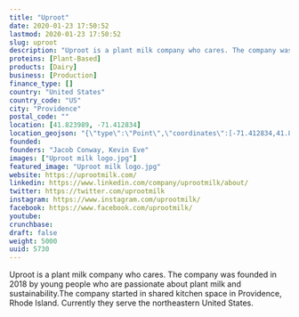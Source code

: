 ```yaml
---
title: "Uproot"
date: 2020-01-23 17:50:52
lastmod: 2020-01-23 17:50:52
slug: uproot
description: "Uproot is a plant milk company who cares. The company was founded in 2018 by young people who are passionate about plant milk and sustainability.The company started in shared kitchen space in Providence, Rhode Island. Currently they serve the northeastern United States."
proteins: [Plant-Based]
products: [Dairy]
business: [Production]
finance_type: []
country: "United States"
country_code: "US"
city: "Providence"
postal_code: ""
location: [41.823989, -71.412834]
location_geojson: "{\"type\":\"Point\",\"coordinates\":[-71.412834,41.823989]}"
founded: 
founders: "Jacob Conway, Kevin Eve"
images: ["Uproot milk logo.jpg"]
featured_image: "Uproot milk logo.jpg"
website: https://uprootmilk.com/
linkedin: https://www.linkedin.com/company/uprootmilk/about/
twitter: https://twitter.com/uprootmilk
instagram: https://www.instagram.com/uprootmilk/
facebook: https://www.facebook.com/uprootmilk/
youtube: 
crunchbase: 
draft: false
weight: 5000
uuid: 5730
---
```

Uproot is a plant milk company who cares. The company was founded in 2018 by young people who are passionate about plant milk and sustainability.The company started in shared kitchen space in Providence, Rhode Island. Currently they serve the northeastern United States.
